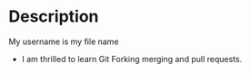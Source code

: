 # Description

My username  is my file name

- I am thrilled to learn Git Forking merging and pull requests.